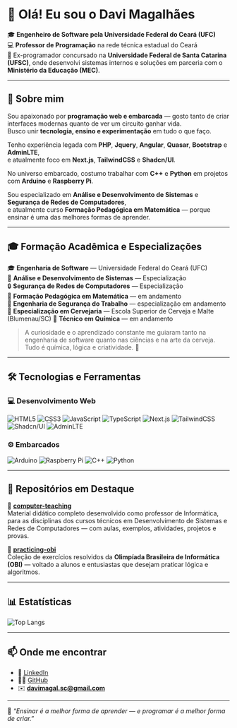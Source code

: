 # 👋 Olá! Eu sou o Davi Magalhães

🎓 **Engenheiro de Software pela Universidade Federal do Ceará (UFC)**  
💻 **Professor de Programação** na rede técnica estadual do Ceará  
💼 Ex-programador concursado na **Universidade Federal de Santa Catarina (UFSC)**, onde desenvolvi sistemas internos e soluções em parceria com o **Ministério da Educação (MEC)**.

---

## 🧠 Sobre mim

Sou apaixonado por **programação web e embarcada** — gosto tanto de criar interfaces modernas quanto de ver um circuito ganhar vida.  
Busco unir **tecnologia, ensino e experimentação** em tudo o que faço.

Tenho experiência legada com **PHP**, **Jquery**, **Angular**, **Quasar**, **Bootstrap** e **AdminLTE**,  
e atualmente foco em **Next.js**, **TailwindCSS** e **Shadcn/UI**.

No universo embarcado, costumo trabalhar com **C++** e **Python** em projetos com **Arduino** e **Raspberry Pi**.

Sou especializado em **Análise e Desenvolvimento de Sistemas** e **Segurança de Redes de Computadores**,  
e atualmente curso **Formação Pedagógica em Matemática** — porque ensinar é uma das melhores formas de aprender.

---

## 🎓 Formação Acadêmica e Especializações

🎓 **Engenharia de Software** — Universidade Federal do Ceará (UFC)  
💼 **Análise e Desenvolvimento de Sistemas** — Especialização  
🔒 **Segurança de Redes de Computadores** — Especialização  
📘 **Formação Pedagógica em Matemática** — em andamento  
🦺 **Engenharia de Segurança do Trabalho** — especialização em andamento  
🍺 **Especialização em Cervejaria** — Escola Superior de Cerveja e Malte (Blumenau/SC)
🧪 **Técnico em Química** — em andamento

> A curiosidade e o aprendizado constante me guiaram tanto na engenharia de software quanto nas ciências e na arte da cerveja. Tudo é química, lógica e criatividade. 🍻

---

## 🛠️ Tecnologias e Ferramentas

### 💻 Desenvolvimento Web

![HTML5](https://img.shields.io/badge/-HTML5-E34F26?logo=html5&logoColor=white)
![CSS3](https://img.shields.io/badge/-CSS3-1572B6?logo=css3&logoColor=white)
![JavaScript](https://img.shields.io/badge/-JavaScript-F7DF1E?logo=javascript&logoColor=black)
![TypeScript](https://img.shields.io/badge/-TypeScript-3178C6?logo=typescript&logoColor=white)
![Next.js](https://img.shields.io/badge/-Next.js-000000?logo=nextdotjs&logoColor=white)
![TailwindCSS](https://img.shields.io/badge/-TailwindCSS-38B2AC?logo=tailwindcss&logoColor=white)
![Shadcn/UI](https://img.shields.io/badge/-Shadcn%2FUI-000000?logo=react&logoColor=white)
![AdminLTE](https://img.shields.io/badge/-AdminLTE-1A1A1A?logo=adminlte&logoColor=white)

### ⚙️ Embarcados

![Arduino](https://img.shields.io/badge/-Arduino-00979D?logo=arduino&logoColor=white)
![Raspberry Pi](https://img.shields.io/badge/-Raspberry%20Pi-A22846?logo=raspberrypi&logoColor=white)
![C++](https://img.shields.io/badge/-C++-00599C?logo=cplusplus&logoColor=white)
![Python](https://img.shields.io/badge/-Python-3776AB?logo=python&logoColor=white)

---

## 🌟 Repositórios em Destaque

📘 **[computer-teaching](https://github.com/davimagals/computer-teaching)**  
Material didático completo desenvolvido como professor de Informática, para as disciplinas dos cursos técnicos em Desenvolvimento de Sistemas e Redes de Computadores — com aulas, exemplos, atividades, projetos e provas.

🏅 **[practicing-obi](https://github.com/davimagals/practicing-obi)**  
Coleção de exercícios resolvidos da **Olimpíada Brasileira de Informática (OBI)** — voltado a alunos e entusiastas que desejam praticar lógica e algoritmos.

---

## 📊 Estatísticas

![Top Langs](https://github-readme-stats.vercel.app/api/top-langs/?username=davimagals&layout=compact&bg_color=00000000)

---

## 📫 Onde me encontrar

- 💼 [LinkedIn](https://linkedin.com/in/davimagals)
- 🧑‍💻 [GitHub](https://github.com/davimagals)
- ✉️ **davimagal.sc@gmail.com**

---

💬 _“Ensinar é a melhor forma de aprender — e programar é a melhor forma de criar.”_
